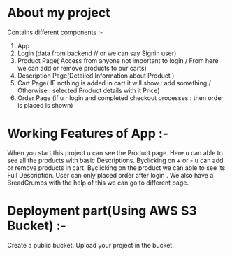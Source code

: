 # About my project 

Contains different components :- 
1. App
2. Login (data from backend // or we can say Signin user)
3. Product Page( Access from anyone not important to login / From here we can add or remove products to our carts)
4. Description Page(Detailed Information about Product )
5. Cart Page( IF nothing is added in cart it will show : add something / Otherwise : selected Product details with it Price) 
6. Order Page (if u r login and completed checkout processes : then order is placed is shown)

# Working Features of App :-

When you start this project u can see the Product page. Here u can able to see all the products with basic Descriptions. Byclicking on + or - u can add or remove products in cart. Byclicking on the product we can able to see its Full Description. User can only placed order after login .
We also have a BreadCrumbs with the help of this we can go to different page.

# Deployment part(Using AWS S3 Bucket) :-
Create a public bucket.
Upload your project in the bucket.



